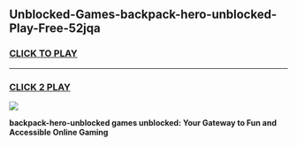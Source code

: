 
## Unblocked-Games-backpack-hero-unblocked-Play-Free-52jqa
<h3>
<a href="https://premium76.site?title=backpack-hero-unblocked&ref=23A">CLICK TO PLAY</a></h3>
<hr>

<h3>
<a href="https://premium76.site?title=backpack-hero-unblocked&ref=23A">CLICK 2 PLAY</a>
  
</h3>

<a href="https://premium76.site?title=backpack-hero-unblocked&ref=23A"><img src="https://clearcache.store/games.png"></a>


**backpack-hero-unblocked games unblocked: Your Gateway to Fun and Accessible Online Gaming**
